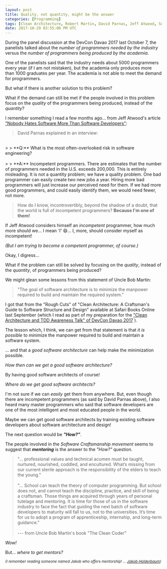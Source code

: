 ```yaml
---
layout: post
title: Quality, not quantity, might be the answer
categories: [Programming]
tags: [Clean Architecture, Robert Martin, David Parnas, Jeff Atwood, Software Craftsmanship]
date: 2017-10-29 03:55:00 PM UTC
---
```


<!-- October 29, 2017 11:55:00 PM Philippine Time -->

During the panel discussion at the DevCon Davao 2017 last October 7, the panelists talked about the _number of programmers needed by the industry_ versus the _number of programmers being produced by the academia_.

One of the panelists said that the industry needs about 5000 programmers every year (if I am not mistaken), but the academia only produces more than 1000 graduates per year. The academia is not able to meet the demand for programmers.

But what if there is another solution to this problem?

<!--more-->

What if the demand can still be met if the people involved in this problem focus on the _quality_ of the programmers being produced, instead of the _quantity_?

I remember something I read a few months ago... from Jeff Atwood's article ["Nobody Hates Software More Than Software Developers"](https://blog.codinghorror.com/nobody-hates-software-more-than-software-developers/):

> David Parnas explained in an interview:
<br />
> > **Q:** What is the most often-overlooked risk in software engineering?
<br /><br />
> > **A:** Incompetent programmers. There are estimates that the number of programmers needed in the U.S. exceeds 200,000. This is entirely misleading. It is not a quantity problem; we have a quality problem. One bad programmer can easily create two new jobs a year. Hiring more bad programmers will just increase our perceived need for them. If we had more good programmers, and could easily identify them, we would need fewer, not more.

> How do I know, incontrovertibly, beyond the shadow of a doubt, that the world is full of incompetent programmers? **Because I'm one of them!**

If Jeff Atwood considers himself an _incompetent_ programmer, how much more should we... I mean _'I'_ :smile:... I, more, should consider myself as incompetent!

_(But I am trying to become a competent programmer, of course.)_

Okay, I digress...



What if the problem can still be solved by focusing on the _quality_, instead of the _quantity_, of programmers being produced?


We might glean some lessons from this statement of Uncle Bob Martin:


> "The goal of software architecture is to minimize the manpower required to build and maintain the required system."

I got that from the "Rough Cuts" of "Clean Architecture: A Craftsman's Guide to Software Structure and Design" available at Safari Books Online last September (which I read as part of my preparation for the ["Clean Architecture and TDD Awareness Talk" of DevCon Davao 2017](/2017/10/08/clean-architecture-and-tdd-devcon-davao-2017) ).

The lesson which, I think, we can get from that statement is that _it is possible_ to minimize the manpower required to build and maintain a software system.

... and that a _good software architecture_ can help make the minimization possible.

_How then can we get a good software architecture?_

By having good software architects of course!

_Where do we get good software architects?_

I'm not sure if we can _easily_ get them from anywhere. But, even though there are incompetent programmers (as said by David Parnas above), I also heard many master programmers who said that software developers are one of the most intelligent and most educated people in the world.

Maybe we can get good software architects by training existing software developers about software architecture and design!

The next question would be **_"How?"_**.

The people involved in the _Software Craftsmanship movement_ seems to suggest that **_mentoring_** is the answer to the _"How?"_ question.

> "... professional values and technical acumen must be taught, nurtured, nourished, coddled, and encultured. What’s missing from our current sterile approach is the responsibility of the elders to teach the young."
<br /><br />
> "... School can teach the theory of computer programming. But school does not, and cannot teach the discipline, practice, and skill of being a craftsman. Those things are acquired through years of personal tutelage and mentoring. It is time for those of us in the software industry to face the fact that guiding the next batch of software developers to maturity will fall to us, not to the universities. It’s time for us to adopt a program of apprenticeship, internship, and long-term guidance."
<br /><br />
> --- from Uncle Bob Martin's book "The Clean Coder"


_Wow!_

But... _where to get mentors?_ 

<small>_(I remember reading someone named Jakob who offers mentorship! ... [Jakob Holderbaum](https://jakob.io))_</small>


<!--

But... that also means that we ought to be mentors (or become mentors someday)!

That would be hard. :smile:





Back to my question...

_"How are we going to train future programmers about architecture and design?"_



> " Even the best CS degree programs do not typically prepare the young graduate for what they will find in industry. This is not an indictment of the degree programs so much as it is the reality of nearly all disciplines. What you learn in school and what you find on the job are often very different things."
<br /><br />
> --- Uncle Bob Martin

I recently read that one from Uncle Bob's book "The Clean Coder".

But he also said this:

> "Not all CS graduates are disappointing --- far from it! However, I’ve noticed that those who aren’t have something in common: Nearly all of them **taught themselves to program** before they entered university and continued to teach themselves despite university."
<br /><br />
> --- Uncle Bob Martin

-->
